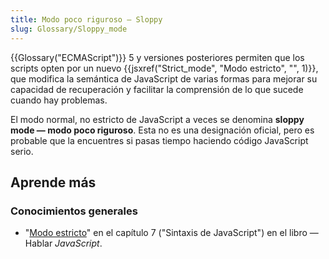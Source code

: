 ```yaml
---
title: Modo poco riguroso — Sloppy
slug: Glossary/Sloppy_mode
---
```


{{Glossary("ECMAScript")}} 5 y versiones posteriores permiten que los scripts opten por un nuevo {{jsxref("Strict_mode", "Modo estricto", "", 1)}}, que modifica la semántica de JavaScript de varias formas para mejorar su capacidad de recuperación y facilitar la comprensión de lo que sucede cuando hay problemas.

El modo normal, no estricto de JavaScript a veces se denomina **sloppy mode — modo poco riguroso**. Esta no es una designación oficial, pero es probable que la encuentres si pasas tiempo haciendo código JavaScript serio.

## Aprende más

### Conocimientos generales

- "[Modo estricto](http://speakingjs.com/es5/ch07.html#strict_mode)" en el capítulo 7 ("Sintaxis de JavaScript") en el libro — Hablar _JavaScript_.
